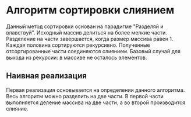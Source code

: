# Алгоритм сортировки слиянием
Данный метод сортировки основан на парадигме "Разделяй и влавствуй". Исходный массив делиться на более мелкие части. Разделение на части завершается, когда размер массива равен 1. Каждая половина сортируются рекурсивно. Полученные отсортированные части соединяются слиянием. 
Базовый случай для выхода из рекурсии: в массиве не осталось элементов.

## Наивная реализация
Первая реализация основывается на определении данного алгоритма. Весь алгоритм можно разделить на две части. В первой части выполняется деление массива на две части, а во второй производится слияние. 
